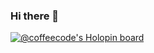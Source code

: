 ### Hi there 👋
[![@coffeecode's Holopin board](https://holopin.io/api/user/board?user=coffeecode)](https://holopin.io/@coffeecode)
<!--
**coffeecode27/coffeecode27** is a ✨ _special_ ✨ repository because its `README.md` (this file) appears on your GitHub profile.

Here are some ideas to get you started:

- 🔭 I’m currently working on ...
- 🌱 I’m currently learning ...
- 👯 I’m looking to collaborate on ...
- 🤔 I’m looking for help with ...
- 💬 Ask me about ...
- 📫 How to reach me: ...
- 😄 Pronouns: ...
- ⚡ Fun fact: ...
-->
